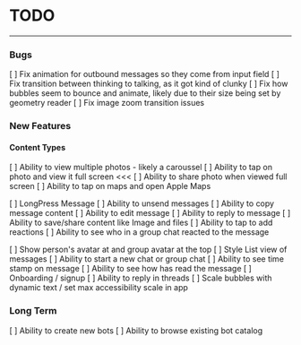 #  TODO

---

### Bugs
[ ] Fix animation for outbound messages so they come from input field
[ ] Fix transition between thinking to talking, as it got kind of clunky
[ ] Fix how bubbles seem to bounce and animate, likely due to their size being set by geometry reader
[ ] Fix image zoom transition issues

### New Features

#### Content Types
[ ] Ability to view multiple photos - likely a caroussel
[ ] Ability to tap on photo and view it full screen <<<
[ ] Ability to share photo when viewed full screen
[ ] Ability to tap on maps and open Apple Maps

[ ] LongPress Message
    [ ] Ability to unsend messages
    [ ] Ability to copy message content
    [ ] Ability to edit message
    [ ] Ability to reply to message
    [ ] Ability to save/share content like Image and files
    [ ] Ability to tap to add reactions
        [ ] Ability to see who in a group chat reacted to the message

[ ] Show person's avatar at and group avatar at the top
[ ] Style List view of messages
[ ] Ability to start a new chat or group chat
[ ] Ability to see time stamp on message
[ ] Ability to see how has read the message
[ ] Onboarding / signup
[ ] Ability to reply in threads
[ ] Scale bubbles with dynamic text / set max accessibility scale in app

### Long Term
[ ] Ability to create new bots
[ ] Ability to browse existing bot catalog

